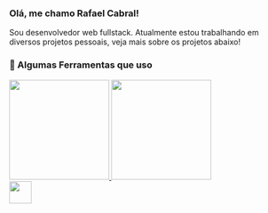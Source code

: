 ### Olá, me chamo Rafael Cabral!
Sou desenvolvedor web fullstack. Atualmente estou trabalhando em diversos
projetos pessoais, veja mais sobre os projetos abaixo!

### :rocket: Algumas Ferramentas que uso
<link rel="stylesheet" href="https://cdn.jsdelivr.net/gh/devicons/devicon@v2.15.1/devicon.min.css">
          
<div>
<a href="https://github.com/RafaelCabral26">
<img loading="lazy" height="180em" src="https://github-readme-stats.vercel.app/api?username=RafaelCabral26&show_icons=true&hide=contribs,issues&locale=pt-br"/>
<img loading="lazy" height="180em" src="https://github-readme-stats.vercel.app/api/top-langs/?username=RafaelCabral26&locale=pt-br&langs_count=10&layout=compact"/>
<br/>
 <img loading="lazy" height="40em" src="https://cdn.jsdelivr.net/gh/devicons/devicon/icons/typescript/typescript-original.svg" />
            
</div>
